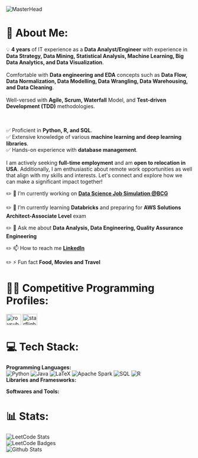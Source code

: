 ![MasterHead](https://senseaboutscience.org/wp-content/uploads/2023/01/Banner-Wide-02-01.png)

# 💫 About Me:
💡 **4 years** of IT experience as a **Data Analyst/Engineer** with experience in **Data Strategy, Data Mining, Statistical Analysis, Machine Learning, Big Data Analytics, and Data Visualization**. <br><br> Comfortable with **Data engineering and EDA** concepts such as **Data Flow, Data Normalization, Data Modelling, Data Wrangling, Data Warehousing, and Data Cleaning**. <br><br> Well-versed with **Agile, Scrum, Waterfall** Model, and **Test-driven Development (TDD)** methodologies. <br><br>

<br>✅ Proficient in **Python, R, and SQL**. <br>✅ Extensive knowledge of various **machine learning and deep learning libraries**. <br>✅ Hands-on experience with **database management**. <br><br>I am actively seeking **full-time employment** and am **open to relocation in USA**. Additionally, I am enthusiastic about remote work opportunities as well that align with my skills and interests. Let's connect and explore how we can make a significant impact together!

✏️ 🔭 I’m currently working on **[Data Science Job Simulation @BCG](https://www.theforage.com/simulations/bcg/data-science-ccdz)**

✏️ 🌱 I’m currently learning **Databricks** and preparing for **AWS Solutions Architect-Associate Level** exam

✏️ 💬 Ask me about **Data Analysis, Data Engineering, Quality Assurance Engineering**

✏️ 📫 How to reach me **[LinkedIn](https://www.linkedin.com/in/subhamroy/)**

✏️ ⚡ Fun fact **Food, Movies and Travel**

# 👨‍💻 Competitive Programming Profiles:
<p align="left">
<a href="https://www.hackerrank.com/roysubham20" target="blank"><img align="center" src="https://raw.githubusercontent.com/rahuldkjain/github-profile-readme-generator/master/src/images/icons/Social/hackerrank.svg" alt="roysubham20" height="30" width="40" /></a>
<a href="https://www.leetcode.com/starflight_roy" target="blank"><img align="center" src="https://raw.githubusercontent.com/rahuldkjain/github-profile-readme-generator/master/src/images/icons/Social/leet-code.svg" alt="starflight_roy" height="30" width="40" /></a>
</p>

# 💻 Tech Stack:
**Programming Languages:**<br>
![Python](https://img.shields.io/badge/python-3670A0?style=for-the-badge&logo=python&logoColor=ffdd54)
![Java](https://img.shields.io/badge/java-%23ED8B00.svg?style=for-the-badge&logo=java&logoColor=white)
![LaTeX](https://img.shields.io/badge/latex-%23008080.svg?style=for-the-badge&logo=latex&logoColor=white)
![Apache Spark](https://img.shields.io/badge/Apache%20Spark-%20red?style=for-the-badge&logo=apache)
![SQL](https://img.shields.io/badge/SQL-%20?style=for-the-badge&logo=sql)
![R](https://img.shields.io/badge/r-grey?style=for-the-badge&logo=R) <br>
**Libraries and Framesworks:**<br>

**Softwares and Tools:**<br>

# 📊 Stats:
![LeetCode Stats](https://leetcode.card.workers.dev/starflight_roy?theme=dark&font=baloo&extension=null) <br/>
![LeetCode Badges](https://leetcode-badge-showcase.vercel.app/api?username=starflight_roy) <br/>
![Github Stats](https://github-readme-streak-stats.herokuapp.com/?user=roysub&theme=dark&hide_border=false)
